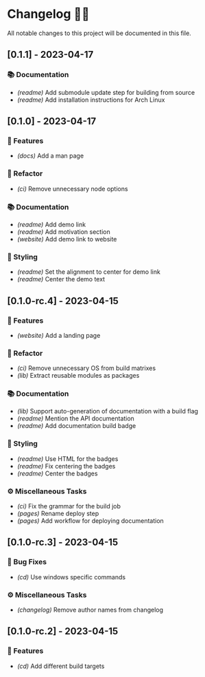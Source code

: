 # Changelog 🐧🎵

All notable changes to this project will be documented in this file.

## [0.1.1] - 2023-04-17

### 📚 Documentation

- *(readme)* Add submodule update step for building from source
- *(readme)* Add installation instructions for Arch Linux

## [0.1.0] - 2023-04-17

### 🎵 Features

- *(docs)* Add a man page

### 🚜 Refactor

- *(ci)* Remove unnecessary node options

### 📚 Documentation

- *(readme)* Add demo link
- *(readme)* Add motivation section
- *(website)* Add demo link to website

### 🎨 Styling

- *(readme)* Set the alignment to center for demo link
- *(readme)* Center the demo text

## [0.1.0-rc.4] - 2023-04-15

### 🎵 Features

- *(website)* Add a landing page

### 🚜 Refactor

- *(ci)* Remove unnecessary OS from build matrixes
- *(lib)* Extract reusable modules as packages

### 📚 Documentation

- *(lib)* Support auto-generation of documentation with a build flag
- *(readme)* Mention the API documentation
- *(readme)* Add documentation build badge

### 🎨 Styling

- *(readme)* Use HTML for the badges
- *(readme)* Fix centering the badges
- *(readme)* Center the badges

### ⚙️ Miscellaneous Tasks

- *(ci)* Fix the grammar for the build job
- *(pages)* Rename deploy step
- *(pages)* Add workflow for deploying documentation

## [0.1.0-rc.3] - 2023-04-15

### 🐛 Bug Fixes

- *(cd)* Use windows specific commands

### ⚙️ Miscellaneous Tasks

- *(changelog)* Remove author names from changelog

## [0.1.0-rc.2] - 2023-04-15

### 🎵 Features

- *(cd)* Add different build targets

<!-- generated by git-cliff -->
